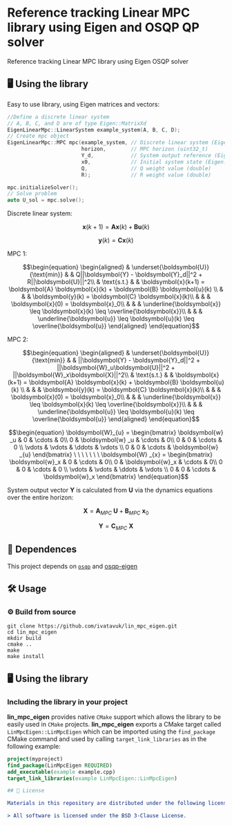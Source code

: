 # Reference tracking Linear MPC library using Eigen and OSQP QP solver
Reference tracking Linear MPC library using Eigen OSQP solver 

## 🖥️ Using the library

Easy to use library, using Eigen matrices and vectors:

```cpp
//Define a discrete linear system 
// A, B, C, and D are of type Eigen::MatrixXd
EigenLinearMpc::LinearSystem example_system(A, B, C, D); 
// Create mpc object
EigenLinearMpc::MPC mpc(example_system, // Discrete linear system (EigenLinearMpc::LinearSystem)
                        horizon,        // MPC horizon (uint32_t)
                        Y_d,            // System output reference (Eigen::VectorXd)
                        x0,             // Initial system state (Eigen::VectorXd)
                        Q,              // Q weight value (double)
                        R);             // R weight value (double)

mpc.initializeSolver();
// Solve problem
auto U_sol = mpc.solve();
```


Discrete linear system:

$$
\boldsymbol{x}(k+1) = \boldsymbol{A}\boldsymbol{x}(k) + \boldsymbol{B}\boldsymbol{u}(k)
$$

$$
\boldsymbol{y}(k) = \boldsymbol{C}\boldsymbol{x}(k)
$$

  

MPC 1:

  

$$\begin{equation}
\begin{aligned}
& \underset{\boldsymbol{U}}{\text{min}} & &
Q||\boldsymbol{Y} - \boldsymbol{Y}_d||^2 + R||\boldsymbol{U}||^2\\
& \text{s.t.} & & \boldsymbol{x}(k+1) =
\boldsymbol{A} \boldsymbol{x}(k) +
\boldsymbol{B} \boldsymbol{u}(k) \\
& & & \boldsymbol{y}(k) =
\boldsymbol{C} \boldsymbol{x}(k)\\
& & & \boldsymbol{x}(0) =
\boldsymbol{x}_0\\
& & & \underline{\boldsymbol{x}} \leq  \boldsymbol{x}(k) \leq  \overline{\boldsymbol{x}}\\
& & & \underline{\boldsymbol{u}} \leq  \boldsymbol{u}(k) \leq  \overline{\boldsymbol{u}}
\end{aligned}
\end{equation}$$

MPC 2:

$$\begin{equation}
\begin{aligned}
& \underset{\boldsymbol{U}}{\text{min}} & &
||\boldsymbol{Y} - \boldsymbol{Y}_d||^2 + ||\boldsymbol{W}_u\boldsymbol{U}||^2 + ||\boldsymbol{W}_x\boldsymbol{X}||^2\\
& \text{s.t.} & & \boldsymbol{x}(k+1) =
\boldsymbol{A} \boldsymbol{x}(k) +
\boldsymbol{B} \boldsymbol{u}(k) \\
& & & \boldsymbol{y}(k) =
\boldsymbol{C} \boldsymbol{x}(k)\\
& & & \boldsymbol{x}(0) =
\boldsymbol{x}_0\\
& & & \underline{\boldsymbol{x}} \leq  \boldsymbol{x}(k) \leq  \overline{\boldsymbol{x}}\\
& & & \underline{\boldsymbol{u}} \leq  \boldsymbol{u}(k) \leq  \overline{\boldsymbol{u}}
\end{aligned}
\end{equation}$$

$$\begin{equation}
\boldsymbol{W}_{u} =
\begin{bmatrix}
\boldsymbol{w} _u & 0 & \cdots & 0\\
0 & \boldsymbol{w} _u & \cdots & 0\\
0 & 0 & \cdots & 0 \\
\vdots & \vdots & \ddots & \vdots \\
0 & 0 & \cdots & \boldsymbol{w} _{u}
\end{bmatrix} \ \ \ \ \ \ \
\boldsymbol{W} _{x} =
\begin{bmatrix}
\boldsymbol{w}_x & 0 & \cdots & 0\\
0 & \boldsymbol{w}_x & \cdots & 0\\
0 & 0 & \cdots & 0 \\
\vdots & \vdots & \ddots & \vdots \\
0 & 0 & \cdots & \boldsymbol{w}_x
\end{bmatrix}
\end{equation}$$

System output vector $\boldsymbol{Y}$ is calculated from $\boldsymbol{U}$ via the dynamics equations over the entire horizon:

$$\boldsymbol{X} = \boldsymbol{A}_{MPC} \ \boldsymbol{U} + \boldsymbol{B} _{MPC} \ \boldsymbol{x}_0$$

$$
\boldsymbol{Y} = \boldsymbol{C}_{MPC} \ \boldsymbol{X}
$$

## 📄 Dependences

This project depends on [`osqp`](https://github.com/osqp/osqp) and [osqp-eigen](https://github.com/robotology/osqp-eigen)

## 🛠️ Usage

### ⚙️ Build from source

  ```
  git clone https://github.com/ivatavuk/lin_mpc_eigen.git
  cd lin_mpc_eigen
  mkdir build
  cmake ..
  make
  make install
  ```

## 🖥️ Using the library

### Including the library in your project

**lin_mpc_eigen** provides native `CMake` support which allows the library to be easily used in `CMake` projects.
**lin_mpc_eigen** exports a CMake target called `LinMpcEigen::LinMpcEigen` which can be imported using the `find_package` CMake command and used by calling `target_link_libraries` as in the following example:
```cmake
project(myproject)
find_package(LinMpcEigen REQUIRED)
add_executable(example example.cpp)
target_link_libraries(example LinMpcEigen::LinMpcEigen)

## 📝 License

Materials in this repository are distributed under the following license:

> All software is licensed under the BSD 3-Clause License.
